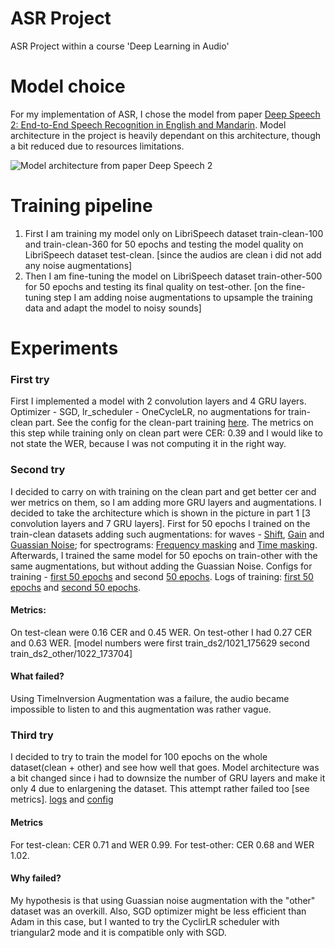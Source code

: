 # ASR Project
ASR Project within a course 'Deep Learning in Audio'

# Model choice 

For my implementation of ASR, I chose the model from paper [Deep Speech 2: End-to-End Speech Recognition in English and Mandarin](https://arxiv.org/pdf/1512.02595.pdf).
Model architecture in the project is heavily dependant on this architecture, though a bit reduced due to resources limitations. 

![Model architecture from paper Deep Speech 2](https://github.com/aizamaksutova/DL_Audio/blob/main/images/model-arch-ds2.png)

# Training pipeline

1. First I am training my model only on LibriSpeech dataset train-clean-100 and train-clean-360 for 50 epochs and testing the model quality on LibriSpeech dataset test-clean. [since the audios are clean i did not add any noise augmentations]
2. Then I am fine-tuning the model on LibriSpeech dataset train-other-500 for 50 epochs and testing its final quality on test-other. [on the fine-tuning step I am adding noise augmentations to upsample the training data and adapt the model to noisy sounds]


# Experiments
 ### First try
 First I implemented a model with 2 convolution layers and 4 GRU layers. Optimizer - SGD, lr_scheduler - OneCycleLR, no augmentations for train-clean part. See the config for the clean-part training [here](https://github.com/aizamaksutova/DL_Audio/blob/main/configs/1exp_train_clean.json). 
 The metrics on this step while training only on clean part were CER: 0.39 and I would like to not state the WER, because I was not computing it in the right way.

 ### Second try
 I decided to carry on with training on the clean part and get better cer and wer metrics on them, so I am adding more GRU layers and augmentations. I decided to take the architecture which is shown in the picture in part 1 [3 convolution layers and 7 GRU layers]. First for 50 epochs I trained on the train-clean datasets adding such augmentations: for waves - [Shift](https://github.com/iver56/audiomentations/blob/main/audiomentations/augmentations/shift.py), [Gain](https://github.com/iver56/audiomentations/blob/main/audiomentations/augmentations/gain.py) and [Guassian Noise](https://github.com/iver56/audiomentations/blob/main/audiomentations/augmentations/add_gaussian_noise.py); for spectrograms: [Frequency masking](https://pytorch.org/audio/main/generated/torchaudio.transforms.FrequencyMasking.html) and [Time masking](https://pytorch.org/audio/main/generated/torchaudio.transforms.TimeMasking.html). Afterwards, I trained the same model for 50 epochs on train-other with the same augmentations, but without adding the Guassian Noise. Configs for training -  [first 50 epochs](https://github.com/aizamaksutova/DL_Audio/blob/main/configs/secondexp_firstiteration.json) and second [50 epochs](https://github.com/aizamaksutova/DL_Audio/blob/main/configs/secondexp_seconditer.json). Logs of training: [first 50 epochs](https://github.com/aizamaksutova/DL_Audio/blob/main/training_logs/second_exp_firstiter_train50.log) and [second 50 epochs](https://github.com/aizamaksutova/DL_Audio/blob/main/training_logs/second_exp_seconditer_train.log). 
 
#### Metrics:
On test-clean were 0.16 CER and 0.45 WER. On test-other I had 0.27 CER and 0.63 WER. [model numbers were first train_ds2/1021_175629 second train_ds2_other/1022_173704]

#### What failed? 
Using TimeInversion Augmentation was a failure, the audio became impossible to listen to and this augmentation was rather vague.

### Third try
 
 I decided to try to train the model for 100 epochs on the whole dataset(clean + other) and see how well that goes. Model architecture was a bit changed since i had to downsize the number of GRU layers and make it only 4 due to enlargening the dataset. This attempt rather failed too [see metrics]. [logs](https://github.com/aizamaksutova/DL_Audio/blob/main/training_logs/third_alltrain.log) and [config](https://github.com/aizamaksutova/DL_Audio/blob/main/configs/train_all.json)

 #### Metrics
 For test-clean: CER 0.71 and WER 0.99. For test-other: CER 0.68 and WER 1.02.

 #### Why failed?
 My hypothesis is that using Guassian noise augmentation with the "other" dataset was an overkill. Also, SGD optimizer might be less efficient than Adam in this case, but I wanted to try the CyclirLR scheduler with triangular2 mode and it is compatible only with SGD.


 
